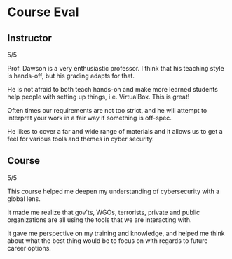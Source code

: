# Course Eval

## Instructor

5/5

Prof. Dawson is a very enthusiastic professor. I think that his teaching style is hands-off, but his grading adapts for that.

He is not afraid to both teach hands-on and make more learned students help people with setting up things, i.e. VirtualBox. This is great!

Often times our requirements are not too strict, and he will attempt to interpret your work in a fair way if something is off-spec.

He likes to cover a far and wide range of materials and it allows us to get a feel for various tools and themes in cyber security.

## Course

5/5

This course helped me deepen my understanding of cybersecurity with a global lens. 

It made me realize that gov'ts, WGOs, terrorists, private and public organizations are all using the tools that we are interacting with.

It gave me perspective on my training and knowledge, and helped me think about what the best thing would be to focus on with regards to future career options.